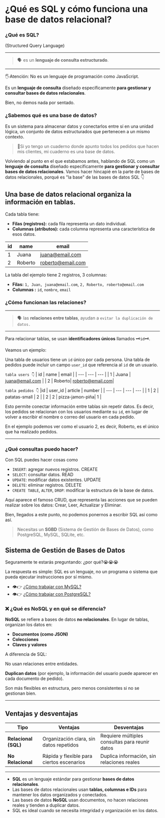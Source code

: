 # **¿Qué es SQL y cómo funciona una base de datos relacional?**

### ¿Qué es SQL? 
(Structured Query Language)

---
 > 🗣 es un **lenguaje de consulta estructurado**. 
---


🖐Atención: No es un lenguaje de programación como JavaScript.


Es un **lenguaje de consulta**  diseñado específicamente **para gestionar y consultar bases de datos relacionales**. 

Bien, no demos nada por sentado.
### ¿Sabemos qué es una base de datos?

Es un sistema para almacenar datos y conectarlos entre sí en una unidad lógica,  un conjunto de datos estructurados que pertenecen a un mismo contexto.

> 📖Si yo tengo un cuaderno donde apunto todos los pedidos que hacen mis clientes, mi cuaderno es una base de datos.

Volviendo al punto en el que estabamos antes, hablando de SQL como un **lenguaje de consulta**  diseñado específicamente **para gestionar y consultar bases de datos relacionales**. 
Vamos hacer hincapié en la parte de bases de datos relacionales, porqué es "la base" de las bases de datos SQL 👇

Una **base de datos relacional** organiza la información en **tablas**.
----
Cada tabla tiene:

- **Filas (registros):** cada fila representa un dato individual.
- **Columnas (atributos):** cada columna representa una característica de esos datos.

| id | name | email |
| --- | --- | --- |
| 1 | Juana | juana@email.com |
| 2 |  Roberto| roberto@email.com|

 La tabla del ejemplo tiene 2 registros, 3 columnas:
 
- **Filas:**  `1, Juan, juana@email.com`, `2, Roberto, roberto@email.com`
- **Columnas :** `id`, `nombre`, `email`

### ¿Cómo funcionan las relaciones?

---
>🗣 las **relaciones entre tablas**, ayudan a `evitar la duplicación de datos.`
---

Para relacionar tablas, se usan **identificadores únicos** llamados 🗝`id`🗝.

Veamos un ejemplo:

Una tabla de usuarios tiene un `id` único por cada persona.
Una tabla de pedidos puede incluir un campo `user_id` que referencia al `id` de un usuario.

` tabla users 👇 `
| id | name | email |
| --- | --- | --- |
| 1 | Juana | juana@email.com |
| 2 |  Roberto| roberto@email.com|

` tabla pedidos 👇 `
|id | user_id | article | number |
| --- | --- | --- | --- |
| 1 | 2 | patatas-small | 2 |
| 2 | 2 | pizza-jamon-piña| 1 |

Esto permite conectar información entre tablas sin repetir datos. Es decir, los pedidos se relacionan con los usuarios mediante su `id`, en lugar de volver a escribir el nombre o correo del usuario en cada pedido.

En el ejemplo podemos ver como el usuario 2, es decir, Roberto, es el único que ha realizado pedidos.

---

### ¿Qué consultas puedo hacer?

Con SQL puedes hacer cosas como

- `INSERT`: agregar nuevos registros. CREATE
- `SELECT`: consultar datos. READ
- `UPDATE`: modificar datos existentes. UPDATE
- `DELETE`: eliminar registros. DELETE
- `CREATE TABLE`, `ALTER`, `DROP`: modificar la estructura de la base de datos.

Aquí aparece el famoso CRUD, que representa las acciones que se pueden realizar sobre los datos: Crear, Leer, Actualizar y Eliminar.

Bien, llegados a este punto, no podemos ponernos a escribir SQL así como así. 
> Necesitas un **SGBD** (Sistema de Gestión de Bases de Datos), como PostgreSQL, MySQL, SQLite, etc.
> 
## Sistema de Gestión de Bases de Datos
Seguramente te estarás preguntando: ¿por qué?😭😭😭

La respuesta es simple: SQL es un lenguaje, no un programa o sistema que pueda ejecutar instrucciones por sí mismo.

- 👁👉 [¿Cómo trabajar con MySQL?](./MySQL.md)
- 👁👉 [¿Cómo trabajar con PostgreSQL?](./PostgreSQL.md)



### ❌ ¿Qué es NoSQL y en qué se diferencia?

**NoSQL** se refiere a bases de datos **no relacionales**. En lugar de tablas, organizan los datos en:

- **Documentos (como JSON)**
- **Colecciones**
- **Claves y valores**

A diferencia de SQL:

No usan relaciones entre entidades.

**Duplican datos** (por ejemplo, la información del usuario puede aparecer en cada documento de pedido).

Son más flexibles en estructura, pero menos consistentes si no se gestionan bien.

---

## Ventajas y desventajas

| Tipo | Ventajas | Desventajas |
| --- | --- | --- |
| **Relacional (SQL)** | Organización clara, sin datos repetidos | Requiere múltiples consultas para reunir datos |
| **No Relacional** | Rápida y flexible para ciertos escenarios | Duplica información, sin relaciones reales |

---



- **SQL** es un lenguaje estándar para gestionar **bases de datos relacionales**.
- Las bases de datos relacionales usan **tablas, columnas e IDs** para mantener los datos organizados y conectados.
- Las bases de datos **NoSQL** usan documentos, no hacen relaciones reales y tienden a duplicar datos.
- SQL es ideal cuando se necesita integridad y organización en los datos.
